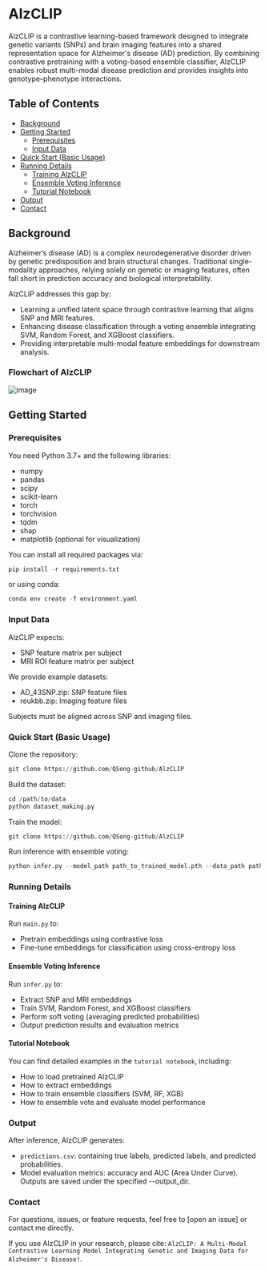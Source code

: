 # AlzCLIP

AlzCLIP is a contrastive learning-based framework designed to integrate genetic variants (SNPs) and brain imaging features into a shared representation space for Alzheimer's disease (AD) prediction. By combining contrastive pretraining with a voting-based ensemble classifier, AlzCLIP enables robust multi-modal disease prediction and provides insights into genotype–phenotype interactions.


## Table of Contents
- [Background](#background)
- [Getting Started](#getting-started)
  - [Prerequisites](#prerequisites)
  - [Input Data](#input-data)
- [Quick Start (Basic Usage)](#quick-start-basic-usage)
- [Running Details](#running-details)
  - [Training AlzCLIP](#training-alzclip)
  - [Ensemble Voting Inference](#ensemble-voting-inference)
  - [Tutorial Notebook](#tutorial-notebook)
- [Output](#output)
- [Contact](#contact)

## Background
Alzheimer’s disease (AD) is a complex neurodegenerative disorder driven by genetic predisposition and brain structural changes.
Traditional single-modality approaches, relying solely on genetic or imaging features, often fall short in prediction accuracy and biological interpretability.

AlzCLIP addresses this gap by:
- Learning a unified latent space through contrastive learning that aligns SNP and MRI features.
- Enhancing disease classification through a voting ensemble integrating SVM, Random Forest, and XGBoost classifiers.
- Providing interpretable multi-modal feature embeddings for downstream analysis.

### Flowchart of AlzCLIP
![image](https://github.com/user-attachments/assets/c2c086c3-838a-49d3-9fac-2dbc96dbee2f)

## Getting Started
### Prerequisites
You need Python 3.7+ and the following libraries:
* numpy
* pandas
* scipy
* scikit-learn
* torch
* torchvision
* tqdm
* shap
* matplotlib (optional for visualization)

You can install all required packages via:
```python
pip install -r requirements.txt
```
or using conda:
```python
conda env create -f environment.yaml
```

### Input Data
AlzCLIP expects:
* SNP feature matrix per subject
* MRI ROI feature matrix per subject

We provide example datasets:
* AD_43SNP.zip: SNP feature files
* reukbb.zip: Imaging feature files

Subjects must be aligned across SNP and imaging files.


### Quick Start (Basic Usage)
Clone the repository:
```python
git clone https://github.com/QSong-github/AlzCLIP
```

Build the dataset:
```python
cd /path/to/data
python dataset_making.py
```

Train the model:
```python
git clone https://github.com/QSong-github/AlzCLIP
```

Run inference with ensemble voting:
```python
python infer.py --model_path path_to_trained_model.pth --data_path path_to_processed_data --output_dir ./output
```

### Running Details
#### Training AlzCLIP
Run `main.py` to:
* Pretrain embeddings using contrastive loss
* Fine-tune embeddings for classification using cross-entropy loss


#### Ensemble Voting Inference
Run `infer.py` to:
* Extract SNP and MRI embeddings
* Train SVM, Random Forest, and XGBoost classifiers
* Perform soft voting (averaging predicted probabilities)
* Output prediction results and evaluation metrics

#### Tutorial Notebook
You can find detailed examples in the `tutorial notebook`, including:
* How to load pretrained AlzCLIP
* How to extract embeddings
* How to train ensemble classifiers (SVM, RF, XGB)
* How to ensemble vote and evaluate model performance

### Output
After inference, AlzCLIP generates:
* `predictions.csv`: containing true labels, predicted labels, and predicted probabilities.
* Model evaluation metrics: accuracy and AUC (Area Under Curve).
Outputs are saved under the specified --output_dir.


### Contact
For questions, issues, or feature requests, feel free to [open an issue] or contact me directly.  


If you use AlzCLIP in your research, please cite:
`AlzCLIP: A Multi-Modal Contrastive Learning Model Integrating Genetic and Imaging Data for Alzheimer's Disease!`.


   
